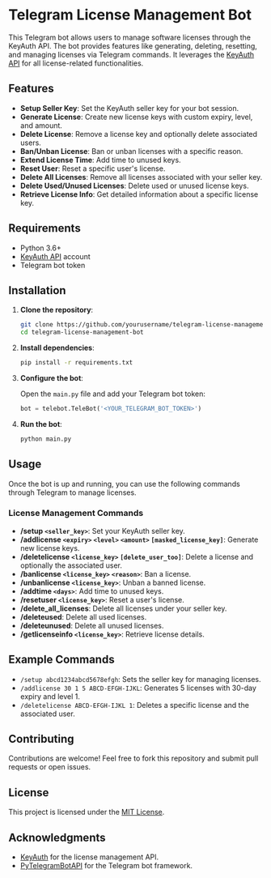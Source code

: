 
# Telegram License Management Bot

This Telegram bot allows users to manage software licenses through the KeyAuth API. The bot provides features like generating, deleting, resetting, and managing licenses via Telegram commands. It leverages the [KeyAuth API](https://keyauth.cc) for all license-related functionalities.

## Features

- **Setup Seller Key**: Set the KeyAuth seller key for your bot session.
- **Generate License**: Create new license keys with custom expiry, level, and amount.
- **Delete License**: Remove a license key and optionally delete associated users.
- **Ban/Unban License**: Ban or unban licenses with a specific reason.
- **Extend License Time**: Add time to unused keys.
- **Reset User**: Reset a specific user's license.
- **Delete All Licenses**: Remove all licenses associated with your seller key.
- **Delete Used/Unused Licenses**: Delete used or unused license keys.
- **Retrieve License Info**: Get detailed information about a specific license key.

## Requirements

- Python 3.6+
- [KeyAuth API](https://keyauth.cc) account
- Telegram bot token

## Installation

1. **Clone the repository**:

   ```bash
   git clone https://github.com/yourusername/telegram-license-management-bot.git
   cd telegram-license-management-bot
   ```

2. **Install dependencies**:

   ```bash
   pip install -r requirements.txt
   ```

3. **Configure the bot**:

   Open the `main.py` file and add your Telegram bot token:

   ```python
   bot = telebot.TeleBot('<YOUR_TELEGRAM_BOT_TOKEN>')
   ```

4. **Run the bot**:

   ```bash
   python main.py
   ```

## Usage

Once the bot is up and running, you can use the following commands through Telegram to manage licenses.

### License Management Commands

- **/setup `<seller_key>`**: Set your KeyAuth seller key.
- **/addlicense `<expiry>` `<level>` `<amount>` `[masked_license_key]`**: Generate new license keys.
- **/deletelicense `<license_key>` `[delete_user_too]`**: Delete a license and optionally the associated user.
- **/banlicense `<license_key>` `<reason>`**: Ban a license.
- **/unbanlicense `<license_key>`**: Unban a banned license.
- **/addtime `<days>`**: Add time to unused keys.
- **/resetuser `<license_key>`**: Reset a user's license.
- **/delete_all_licenses**: Delete all licenses under your seller key.
- **/deleteused**: Delete all used licenses.
- **/deleteunused**: Delete all unused licenses.
- **/getlicenseinfo `<license_key>`**: Retrieve license details.

## Example Commands

- `/setup abcd1234abcd5678efgh`: Sets the seller key for managing licenses.
- `/addlicense 30 1 5 ABCD-EFGH-IJKL`: Generates 5 licenses with 30-day expiry and level 1.
- `/deletelicense ABCD-EFGH-IJKL 1`: Deletes a specific license and the associated user.

## Contributing

Contributions are welcome! Feel free to fork this repository and submit pull requests or open issues.

## License

This project is licensed under the [MIT License](LICENSE).

## Acknowledgments

- [KeyAuth](https://keyauth.cc) for the license management API.
- [PyTelegramBotAPI](https://github.com/eternnoir/pyTelegramBotAPI) for the Telegram bot framework.
